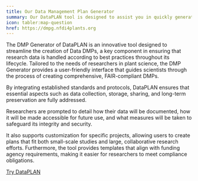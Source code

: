 ```yaml
---
title: Our Data Management Plan Generator
summary: Our DataPLAN tool is designed to assist you in quickly generating Data Management Plans (DMPs) that can be used for a variety of purposes.
icon: tabler:map-question
href: https://dmpg.nfdi4plants.org
---
```


The DMP Generator of DataPLAN is an innovative tool designed to streamline the creation of Data DMPs, a key component in ensuring that research data is handled according to best practices throughout its lifecycle. 
Tailored to the needs of researchers in plant science, the DMP Generator provides a user-friendly interface that guides scientists through the process of creating comprehensive, FAIR-compliant DMPs. 

By integrating established standards and protocols, DataPLAN ensures that essential aspects such as data collection, storage, sharing, and long-term preservation are fully addressed. 

Researchers are prompted to detail how their data will be documented, how it will be made accessible for future use, and what measures will be taken to safeguard its integrity and security. 

It also supports customization for specific projects, allowing users to create plans that fit both small-scale studies and large, collaborative research efforts. 
Furthermore, the tool provides templates that align with funding agency requirements, making it easier for researchers to meet compliance obligations. 

<a class="btn btn-lg bg-white text-darkblue border-darkblue" href="https://dmpg.nfdi4plants.org">Try DataPLAN</a>